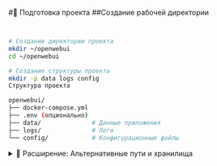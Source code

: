 #📁 Подготовка проекта
##Создание рабочей директории
```bash


# Создание директории проекта
mkdir ~/openwebui
cd ~/openwebui

# Создание структуры проекта
mkdir -p data logs config
Структура проекта

openwebui/
├── docker-compose.yml
├── .env (опционально)
├── data/              # Данные приложения
├── logs/              # Логи
└── config/            # Конфигурационные файлы
```
<details>
  <summary>📌 Расширение: Альтернативные пути и хранилища</summary>
##Системная директория
###Для серверного развертывания рекомендуется:
```bash

# Создание системной директории
sudo mkdir -p /opt/openwebui
sudo chown $USER:$USER /opt/openwebui
cd /opt/openwebui
```
##Сетевое хранилище
###Для хранения данных на NFS:
```bash

# Монтирование NFS
sudo apt install -y nfs-common
sudo mkdir -p /mnt/nfs-storage
sudo mount -t nfs 192.168.1.100:/storage /mnt/nfs-storage

# Создание символических ссылок
ln -s /mnt/nfs-storage/openwebui-data ./data
```
##Backup директория
```bash
# Создание директории для бэкапов
mkdir -p ~/backups/openwebui
```
##Права доступа
```bash

# Установка правильных прав
chmod 755 ~/openwebui
chmod 700 ~/openwebui/data
chmod 755 ~/openwebui/logs
```
</details>